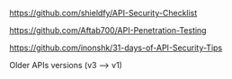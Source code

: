 
https://github.com/shieldfy/API-Security-Checklist

https://github.com/Aftab700/API-Penetration-Testing

https://github.com/inonshk/31-days-of-API-Security-Tips

Older APIs versions (v3 --> v1)

